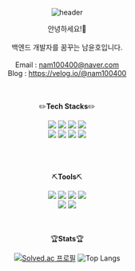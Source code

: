 
<div align="center">
  
![header](https://capsule-render.vercel.app/api?type=waving&height=300&text=Welcome!😊&desc=Yunh0's%20GITHUB&fontSize=80&descSize=30&fontAlignY=40&color=auto&fontColor=ffffff)
  
안녕하세요!👋<br><br>
백엔드 개발자를 꿈꾸는 남윤호입니다.
<br><br>
Email : nam100400@naver.com<br>
Blog : https://velog.io/@nam100400<br><br><br>

✏️<b>Tech Stacks</b>✏️<br>

<img src="https://img.shields.io/badge/html5-%23E34F26.svg?&style=for-the-badge&logo=html5&logoColor=white" />
<img src="https://img.shields.io/badge/javascript-%23F7DF1E.svg?&style=for-the-badge&logo=javascript&logoColor=black" />
<img src="https://img.shields.io/badge/css3-%231572B6.svg?&style=for-the-badge&logo=css3&logoColor=white" />
<img src="https://img.shields.io/badge/java-%23007396.svg?&style=for-the-badge&logo=java&logoColor=white" /> <br>

<img src="https://img.shields.io/badge/spring-%236DB33F.svg?&style=for-the-badge&logo=spring&logoColor=white" />
<img src="https://img.shields.io/badge/mysql-%234479A1.svg?&style=for-the-badge&logo=mysql&logoColor=white" />
<img src="https://img.shields.io/badge/oracle-%23F80000.svg?&style=for-the-badge&logo=oracle&logoColor=white" />
<img src="https://img.shields.io/badge/Docker-2496ED?style=for-the-badge&logo=Docker&logoColor=white"/>

<br><br><br>
⛏️<b>Tools</b>⛏️<br>

<img src="https://img.shields.io/badge/git-%23F05032.svg?&style=for-the-badge&logo=git&logoColor=white" />
<img src="https://img.shields.io/badge/github-%23181717.svg?&style=for-the-badge&logo=github&logoColor=white" />
<img src="https://img.shields.io/badge/notion-%23000000.svg?&style=for-the-badge&logo=notion&logoColor=white" />
<img src="https://img.shields.io/badge/slack-%234A154B.svg?&style=for-the-badge&logo=slack&logoColor=white" />
<br>
<img src="https://img.shields.io/badge/intellij%20idea-%23000000.svg?&style=for-the-badge&logo=intellij%20idea&logoColor=white" />
<img src="https://img.shields.io/badge/eclipse%20ide-%232C2255.svg?&style=for-the-badge&logo=eclipse%20ide&logoColor=white" />
<br><br><br>


🏆<b>Stats</b>🏆<br>

[![Solved.ac
프로필](http://mazassumnida.wtf/api/v2/generate_badge?boj=nam100400)](https://solved.ac/nam100400)
![Top Langs](https://github-readme-stats.vercel.app/api/top-langs/?username=yunh0&layout=compact)
<br><br><br>

</div>
